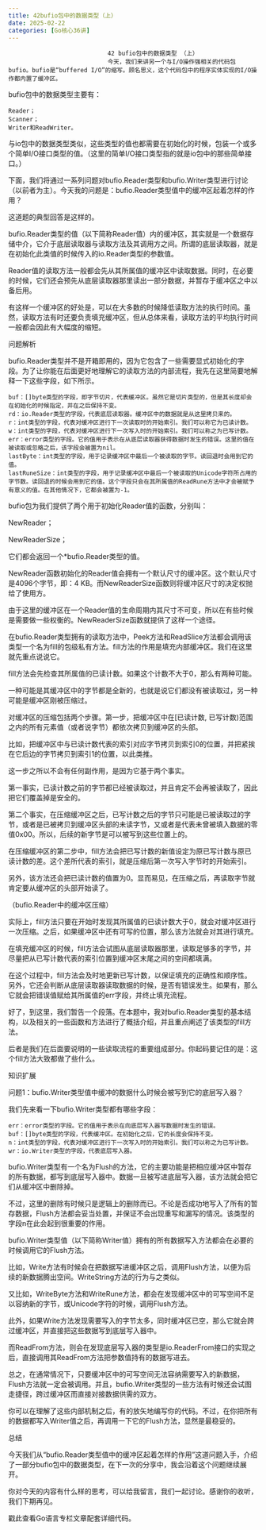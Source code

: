 ```yaml
---
title: 42bufio包中的数据类型（上）
date: 2025-02-22
categories: [Go核心36讲]
---
```

```text
                            42 bufio包中的数据类型 （上）
                            今天，我们来讲另一个与I/O操作强相关的代码包bufio。bufio是“buffered I/O”的缩写。顾名思义，这个代码包中的程序实体实现的I/O操作都内置了缓冲区。
```

bufio包中的数据类型主要有：


```text
Reader；
Scanner；
Writer和ReadWriter。
```


与io包中的数据类型类似，这些类型的值也都需要在初始化的时候，包装一个或多个简单I/O接口类型的值。（这里的简单I/O接口类型指的就是io包中的那些简单接口。）

下面，我们将通过一系列问题对bufio.Reader类型和bufio.Writer类型进行讨论（以前者为主）。今天我的问题是：bufio.Reader类型值中的缓冲区起着怎样的作用？

这道题的典型回答是这样的。

bufio.Reader类型的值（以下简称Reader值）内的缓冲区，其实就是一个数据存储中介，它介于底层读取器与读取方法及其调用方之间。所谓的底层读取器，就是在初始化此类值的时候传入的io.Reader类型的参数值。

Reader值的读取方法一般都会先从其所属值的缓冲区中读取数据。同时，在必要的时候，它们还会预先从底层读取器那里读出一部分数据，并暂存于缓冲区之中以备后用。

有这样一个缓冲区的好处是，可以在大多数的时候降低读取方法的执行时间。虽然，读取方法有时还要负责填充缓冲区，但从总体来看，读取方法的平均执行时间一般都会因此有大幅度的缩短。

问题解析

bufio.Reader类型并不是开箱即用的，因为它包含了一些需要显式初始化的字段。为了让你能在后面更好地理解它的读取方法的内部流程，我先在这里简要地解释一下这些字段，如下所示。


```text
buf：[]byte类型的字段，即字节切片，代表缓冲区。虽然它是切片类型的，但是其长度却会在初始化的时候指定，并在之后保持不变。
rd：io.Reader类型的字段，代表底层读取器。缓冲区中的数据就是从这里拷贝来的。
r：int类型的字段，代表对缓冲区进行下一次读取时的开始索引。我们可以称它为已读计数。
w：int类型的字段，代表对缓冲区进行下一次写入时的开始索引。我们可以称之为已写计数。
err：error类型的字段。它的值用于表示在从底层读取器获得数据时发生的错误。这里的值在被读取或忽略之后，该字段会被置为nil。
lastByte：int类型的字段，用于记录缓冲区中最后一个被读取的字节。读回退时会用到它的值。
lastRuneSize：int类型的字段，用于记录缓冲区中最后一个被读取的Unicode字符所占用的字节数。读回退的时候会用到它的值。这个字段只会在其所属值的ReadRune方法中才会被赋予有意义的值。在其他情况下，它都会被置为-1。
```


bufio包为我们提供了两个用于初始化Reader值的函数，分别叫：


NewReader；

NewReaderSize；


它们都会返回一个*bufio.Reader类型的值。

NewReader函数初始化的Reader值会拥有一个默认尺寸的缓冲区。这个默认尺寸是4096个字节，即：4 KB。而NewReaderSize函数则将缓冲区尺寸的决定权抛给了使用方。

由于这里的缓冲区在一个Reader值的生命周期内其尺寸不可变，所以在有些时候是需要做一些权衡的。NewReaderSize函数就提供了这样一个途径。

在bufio.Reader类型拥有的读取方法中，Peek方法和ReadSlice方法都会调用该类型一个名为fill的包级私有方法。fill方法的作用是填充内部缓冲区。我们在这里就先重点说说它。

fill方法会先检查其所属值的已读计数。如果这个计数不大于0，那么有两种可能。

一种可能是其缓冲区中的字节都是全新的，也就是说它们都没有被读取过，另一种可能是缓冲区刚被压缩过。

对缓冲区的压缩包括两个步骤。第一步，把缓冲区中在[已读计数, 已写计数)范围之内的所有元素值（或者说字节）都依次拷贝到缓冲区的头部。

比如，把缓冲区中与已读计数代表的索引对应字节拷贝到索引0的位置，并把紧挨在它后边的字节拷贝到索引1的位置，以此类推。

这一步之所以不会有任何副作用，是因为它基于两个事实。

第一事实，已读计数之前的字节都已经被读取过，并且肯定不会再被读取了，因此把它们覆盖掉是安全的。

第二个事实，在压缩缓冲区之后，已写计数之后的字节只可能是已被读取过的字节，或者是已被拷贝到缓冲区头部的未读字节，又或者是代表未曾被填入数据的零值0x00。所以，后续的新字节是可以被写到这些位置上的。

在压缩缓冲区的第二步中，fill方法会把已写计数的新值设定为原已写计数与原已读计数的差。这个差所代表的索引，就是压缩后第一次写入字节时的开始索引。

另外，该方法还会把已读计数的值置为0。显而易见，在压缩之后，再读取字节就肯定要从缓冲区的头部开始读了。



（bufio.Reader中的缓冲区压缩）

实际上，fill方法只要在开始时发现其所属值的已读计数大于0，就会对缓冲区进行一次压缩。之后，如果缓冲区中还有可写的位置，那么该方法就会对其进行填充。

在填充缓冲区的时候，fill方法会试图从底层读取器那里，读取足够多的字节，并尽量把从已写计数代表的索引位置到缓冲区末尾之间的空间都填满。

在这个过程中，fill方法会及时地更新已写计数，以保证填充的正确性和顺序性。另外，它还会判断从底层读取器读取数据的时候，是否有错误发生。如果有，那么它就会把错误值赋给其所属值的err字段，并终止填充流程。

好了，到这里，我们暂告一个段落。在本题中，我对bufio.Reader类型的基本结构，以及相关的一些函数和方法进行了概括介绍，并且重点阐述了该类型的fill方法。

后者是我们在后面要说明的一些读取流程的重要组成部分。你起码要记住的是：这个fill方法大致都做了些什么。

知识扩展

问题1：bufio.Writer类型值中缓冲的数据什么时候会被写到它的底层写入器？

我们先来看一下bufio.Writer类型都有哪些字段：


```text
err：error类型的字段。它的值用于表示在向底层写入器写数据时发生的错误。
buf：[]byte类型的字段，代表缓冲区。在初始化之后，它的长度会保持不变。
n：int类型的字段，代表对缓冲区进行下一次写入时的开始索引。我们可以称之为已写计数。
wr：io.Writer类型的字段，代表底层写入器。
```


bufio.Writer类型有一个名为Flush的方法，它的主要功能是把相应缓冲区中暂存的所有数据，都写到底层写入器中。数据一旦被写进底层写入器，该方法就会把它们从缓冲区中删除掉。

不过，这里的删除有时候只是逻辑上的删除而已。不论是否成功地写入了所有的暂存数据，Flush方法都会妥当处置，并保证不会出现重写和漏写的情况。该类型的字段n在此会起到很重要的作用。

bufio.Writer类型值（以下简称Writer值）拥有的所有数据写入方法都会在必要的时候调用它的Flush方法。

比如，Write方法有时候会在把数据写进缓冲区之后，调用Flush方法，以便为后续的新数据腾出空间。WriteString方法的行为与之类似。

又比如，WriteByte方法和WriteRune方法，都会在发现缓冲区中的可写空间不足以容纳新的字节，或Unicode字符的时候，调用Flush方法。

此外，如果Write方法发现需要写入的字节太多，同时缓冲区已空，那么它就会跨过缓冲区，并直接把这些数据写到底层写入器中。

而ReadFrom方法，则会在发现底层写入器的类型是io.ReaderFrom接口的实现之后，直接调用其ReadFrom方法把参数值持有的数据写进去。

总之，在通常情况下，只要缓冲区中的可写空间无法容纳需要写入的新数据，Flush方法就一定会被调用。并且，bufio.Writer类型的一些方法有时候还会试图走捷径，跨过缓冲区而直接对接数据供需的双方。

你可以在理解了这些内部机制之后，有的放矢地编写你的代码。不过，在你把所有的数据都写入Writer值之后，再调用一下它的Flush方法，显然是最稳妥的。

总结

今天我们从“bufio.Reader类型值中的缓冲区起着怎样的作用”这道问题入手，介绍了一部分bufio包中的数据类型，在下一次的分享中，我会沿着这个问题继续展开。

你对今天的内容有什么样的思考，可以给我留言，我们一起讨论。感谢你的收听，我们下期再见。

戳此查看Go语言专栏文章配套详细代码。

                        
                        
                            